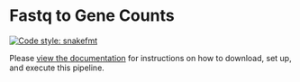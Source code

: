 # Fastq to Gene Counts

[![Code style: snakefmt](https://img.shields.io/badge/code%20style-snakefmt-000000.svg)](https://github.com/snakemake/snakefmt)

Please [view the documentation](https://helikarlab.github.io/FastqToGeneCounts/) for instructions on how to download, set up, and execute this pipeline.

